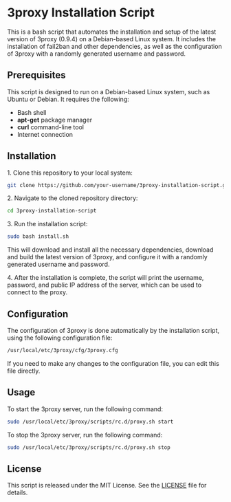# 3proxy Installation Script

This is a bash script that automates the installation and setup of the latest version of 3proxy (0.9.4) on a Debian-based Linux system. It includes the installation of fail2ban and other dependencies, as well as the configuration of 3proxy with a randomly generated username and password.


## Prerequisites

This script is designed to run on a Debian-based Linux system, such as Ubuntu or Debian. It requires the following:

- Bash shell
- **apt-get** package manager
- **curl** command-line tool
- Internet connection


## Installation

1\. Clone this repository to your local system:

```bash
git clone https://github.com/your-username/3proxy-installation-script.git
```

2\. Navigate to the cloned repository directory:

```bash
cd 3proxy-installation-script
```

3\. Run the installation script:

```bash
sudo bash install.sh
```

This will download and install all the necessary dependencies, download and build the latest version of 3proxy, and configure it with a randomly generated username and password.

4\. After the installation is complete, the script will print the username, password, and public IP address of the server, which can be used to connect to the proxy.


## Configuration

The configuration of 3proxy is done automatically by the installation script, using the following configuration file:

```bash
/usr/local/etc/3proxy/cfg/3proxy.cfg
```

If you need to make any changes to the configuration file, you can edit this file directly.


## Usage

To start the 3proxy server, run the following command:

```bash
sudo /usr/local/etc/3proxy/scripts/rc.d/proxy.sh start
```

To stop the 3proxy server, run the following command:

```bash
sudo /usr/local/etc/3proxy/scripts/rc.d/proxy.sh stop
```


## License

This script is released under the MIT License. See the [LICENSE](https://github.com/carlosm3/proxy-server/blob/main/LICENSE) file for details.